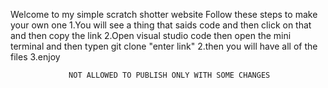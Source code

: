 Welcome to my simple scratch shotter website
Follow these steps to make your own one
1.You will see a thing that saids code and then click on that and then copy the link
2.Open visual studio code then open the mini terminal and then typen git clone "enter link"
2.then you will have all of the files
3.enjoy


                 NOT ALLOWED TO PUBLISH ONLY WITH SOME CHANGES
